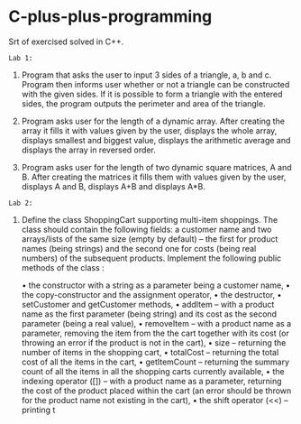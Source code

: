 # C-plus-plus-programming
Srt of exercised solved in C++.

    Lab 1:
  1) Program that asks the user to input 3 sides of a triangle, a, b and c. Program then informs user whether or not a triangle can be constructed with the given sides. If it is possible to form a triangle with the entered sides, the program outputs the perimeter and area of the triangle.
  
  2) Program asks user for the length of a dynamic array. After creating the array it fills it with values given by the user, displays the whole array, displays smallest and biggest value, displays the arithmetic average and displays the array in reversed order.
    
  3) Program asks user for the length of two dynamic square matrices, A and B. After creating the matrices it fills them with values given by the user, displays A and B, displays A+B and displays A*B.
  
    Lab 2:
  1) Define the class ShoppingCart supporting multi-item shoppings. The class should contain the following fields: a customer name and two arrays/lists of the same size (empty by default) – the first for product names (being strings) and the second one for costs (being real numbers) of the subsequent products. Implement the following public methods of the class :
  
        • the constructor with a string as a parameter being a customer name,
        • the copy-constructor and the assignment operator,
        • the destructor,
        • setCustomer and getCustomer methods,
        • addItem – with a product name as the first parameter (being string) and its cost as the second parameter (being a real value),
        • removeItem – with a product name as a parameter, removing the item from the the cart together with its cost (or throwing an error if the product is not in the cart),
        • size – returning the number of items in the shopping cart,
        • totalCost – returning the total cost of all the items in the cart,
        • getItemCount – returning the summary count of all the items in all the shopping carts currently available,
        • the indexing operator ([]) – with a product name as a parameter, returning the cost of the product placed within the cart (an error should be thrown for the product name not existing in the cart),
        • the shift operator (<<) – printing t
